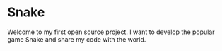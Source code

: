 # Snake
Welcome to my first open source project. I want to develop the popular game Snake and share my code with the world.
